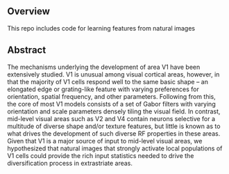 ## Overview
This repo includes code for learning features from natural images


## Abstract

The mechanisms underlying the development of area V1 have been extensively studied. V1 is unusual among visual cortical areas, however, in that
the majority of V1 cells respond well to the same basic shape – an elongated edge or grating-like feature with varying preferences for orientation,
spatial frequency, and other parameters. Following from this, the core of most V1 models consists of a set of Gabor filters with varying orientation
and scale parameters densely tiling the visual field. In contrast, mid-level visual areas such as V2 and V4 contain neurons selective for a multitude
of diverse shape and/or texture features, but little is known as to what drives the development of such diverse RF properties in these areas. Given
that V1 is a major source of input to mid-level visual areas, we hypothesized that natural images that strongly activate local populations of V1 cells
could provide the rich input statistics needed to drive the diversification process in extrastriate areas.
